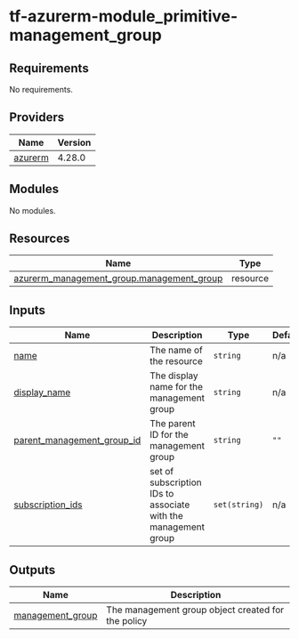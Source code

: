 # tf-azurerm-module_primitive-management_group

<!-- BEGIN_TF_DOCS -->
## Requirements

No requirements.

## Providers

| Name | Version |
|------|---------|
| <a name="provider_azurerm"></a> [azurerm](#provider\_azurerm) | 4.28.0 |

## Modules

No modules.

## Resources

| Name | Type |
|------|------|
| [azurerm_management_group.management_group](https://registry.terraform.io/providers/hashicorp/azurerm/latest/docs/resources/management_group) | resource |

## Inputs

| Name | Description | Type | Default | Required |
|------|-------------|------|---------|:--------:|
| <a name="input_name"></a> [name](#input\_name) | The name of the resource | `string` | n/a | yes |
| <a name="input_display_name"></a> [display\_name](#input\_display\_name) | The display name for the management group | `string` | n/a | yes |
| <a name="input_parent_management_group_id"></a> [parent\_management\_group\_id](#input\_parent\_management\_group\_id) | The parent ID for the management group | `string` | `""` | no |
| <a name="input_subscription_ids"></a> [subscription\_ids](#input\_subscription\_ids) | set of subscription IDs to associate with the management group | `set(string)` | n/a | yes |

## Outputs

| Name | Description |
|------|-------------|
| <a name="output_management_group"></a> [management\_group](#output\_management\_group) | The management group object created for the policy |
<!-- END_TF_DOCS -->

